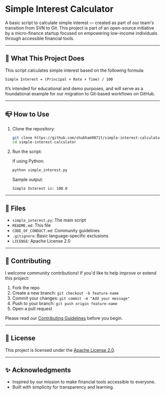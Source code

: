 # Simple Interest Calculator

A basic script to calculate simple interest — created as part of our team's transition from SVN to Git. This project is part of an open-source initiative by a micro-finance startup focused on empowering low-income individuals through accessible financial tools.

---

## 📌 What This Project Does

This script calculates simple interest based on the following formula:

```
Simple Interest = (Principal × Rate × Time) / 100
```

It’s intended for educational and demo purposes, and will serve as a foundational example for our migration to Git-based workflows on GitHub.

---

## 📪 How to Use

1. Clone the repository:

   ```bash
   git clone https://github.com/shubham9871t/simple-interest-calculator.git
   cd simple-interest-calculator
   ```

2. Run the script:

   If using Python:

   ```bash
   python simple_interest.py
   ```

   Sample output:

   ```
   Simple Interest is: 100.0
   ```

---

## 📁 Files

* `simple_interest.py`: The main script
* `README.md`: This file
* `CODE_OF_CONDUCT.md`: Community guidelines
* `.gitignore`: Basic language-specific exclusions
* `LICENSE`: Apache License 2.0

---

## 🤝 Contributing

I welcome community contributions! If you'd like to help improve or extend this project:

1. Fork the repo
2. Create a new branch: `git checkout -b feature-name`
3. Commit your changes: `git commit -m "Add your message"`
4. Push to your branch: `git push origin feature-name`
5. Open a pull request

Please read our [Contributing Guidelines](CONTRIBUTING.md) before you begin.

---

## 📜 License

This project is licensed under the [Apache License 2.0](LICENSE).

---

## ✨ Acknowledgments

* Inspired by our mission to make financial tools accessible to everyone.
* Built with simplicity for transparency and learning.
